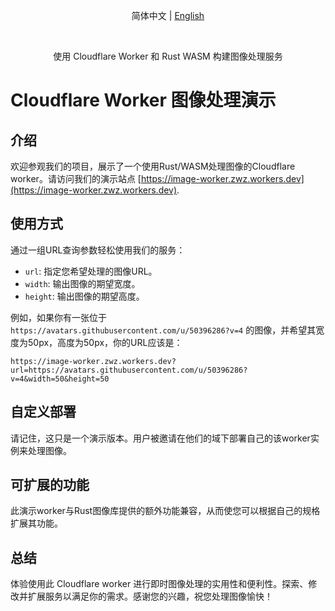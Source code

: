 <p align="center">
  <span>
   简体中文 |
   <a href="https://github.com/akazwz/worker-image/blob/main/README.md">English</a>
  </span>
<p>
<br />
<div align="center">
  <p>使用 Cloudflare Worker 和 Rust WASM 构建图像处理服务</p>
</div>

# Cloudflare Worker 图像处理演示

## 介绍
欢迎参观我们的项目，展示了一个使用Rust/WASM处理图像的Cloudflare worker。请访问我们的演示站点 [https://image-worker.zwz.workers.dev](https://image-worker.zwz.workers.dev).

## 使用方式
通过一组URL查询参数轻松使用我们的服务：

- `url`: 指定您希望处理的图像URL。
- `width`: 输出图像的期望宽度。
- `height`: 输出图像的期望高度。

例如，如果你有一张位于 `https://avatars.githubusercontent.com/u/50396286?v=4` 的图像，并希望其宽度为50px，高度为50px，你的URL应该是：

```
https://image-worker.zwz.workers.dev?url=https://avatars.githubusercontent.com/u/50396286?v=4&width=50&height=50
```

## 自定义部署
请记住，这只是一个演示版本。用户被邀请在他们的域下部署自己的该worker实例来处理图像。

## 可扩展的功能
此演示worker与Rust图像库提供的额外功能兼容，从而使您可以根据自己的规格扩展其功能。

## 总结
体验使用此 Cloudflare worker 进行即时图像处理的实用性和便利性。探索、修改并扩展服务以满足你的需求。感谢您的兴趣，祝您处理图像愉快！
